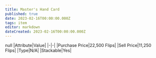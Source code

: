 ```yaml
---
title: Master's Hand Card
published: true
date: 2023-02-16T00:00:00.000Z
tags: item
editor: markdown
dateCreated: 2023-02-16T00:00:00.000Z
---
```


null
|Attribute|Value|
|-|-|
|Purchase Price|22,500 Flips|
|Sell Price|11,250 Flips|
|Type|N/A|
|Stackable|Yes|

